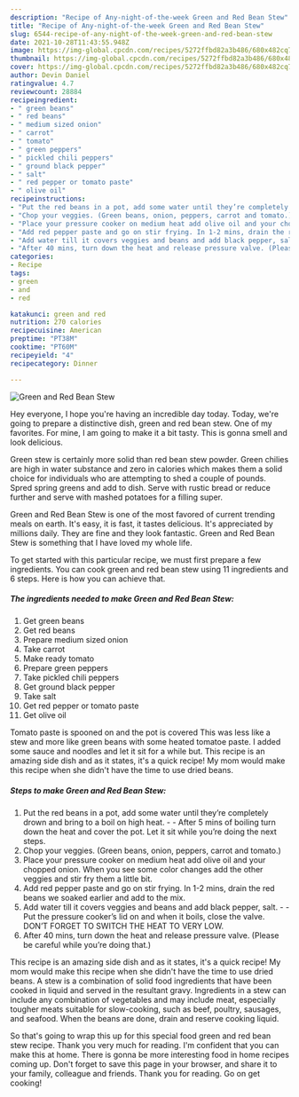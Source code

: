 ```yaml
---
description: "Recipe of Any-night-of-the-week Green and Red Bean Stew"
title: "Recipe of Any-night-of-the-week Green and Red Bean Stew"
slug: 6544-recipe-of-any-night-of-the-week-green-and-red-bean-stew
date: 2021-10-28T11:43:55.948Z
image: https://img-global.cpcdn.com/recipes/5272ffbd82a3b486/680x482cq70/green-and-red-bean-stew-recipe-main-photo.jpg
thumbnail: https://img-global.cpcdn.com/recipes/5272ffbd82a3b486/680x482cq70/green-and-red-bean-stew-recipe-main-photo.jpg
cover: https://img-global.cpcdn.com/recipes/5272ffbd82a3b486/680x482cq70/green-and-red-bean-stew-recipe-main-photo.jpg
author: Devin Daniel
ratingvalue: 4.7
reviewcount: 28884
recipeingredient:
- " green beans"
- " red beans"
- " medium sized onion"
- " carrot"
- " tomato"
- " green peppers"
- " pickled chili peppers"
- " ground black pepper"
- " salt"
- " red pepper or tomato paste"
- " olive oil"
recipeinstructions:
- "Put the red beans in a pot, add some water until they’re completely drown and bring to a boil on high heat.  After 5 mins of boiling turn down the heat and cover the pot. Let it sit while you’re doing the next steps."
- "Chop your veggies. (Green beans, onion, peppers, carrot and tomato.)"
- "Place your pressure cooker on medium heat add olive oil and your chopped onion. When you see some color changes add the other veggies and stir fry them a little bit."
- "Add red pepper paste and go on stir frying. In 1-2 mins, drain the red beans we soaked earlier and add to the mix."
- "Add water till it covers veggies and beans and add black pepper, salt.   Put the pressure cooker’s lid on and when it boils, close the valve. DON’T FORGET TO SWITCH THE HEAT TO VERY LOW."
- "After 40 mins, turn down the heat and release pressure valve. (Please be careful while you’re doing that.)"
categories:
- Recipe
tags:
- green
- and
- red

katakunci: green and red 
nutrition: 270 calories
recipecuisine: American
preptime: "PT38M"
cooktime: "PT60M"
recipeyield: "4"
recipecategory: Dinner

---
```



![Green and Red Bean Stew](https://img-global.cpcdn.com/recipes/5272ffbd82a3b486/680x482cq70/green-and-red-bean-stew-recipe-main-photo.jpg)

Hey everyone, I hope you're having an incredible day today. Today, we're going to prepare a distinctive dish, green and red bean stew. One of my favorites. For mine, I am going to make it a bit tasty. This is gonna smell and look delicious.

Green stew is certainly more solid than red bean stew powder. Green chilies are high in water substance and zero in calories which makes them a solid choice for individuals who are attempting to shed a couple of pounds. Spred spring greens and add to dish. Serve with rustic bread or reduce further and serve with mashed potatoes for a filling super.

Green and Red Bean Stew is one of the most favored of current trending meals on earth. It's easy, it is fast, it tastes delicious. It's appreciated by millions daily. They are fine and they look fantastic. Green and Red Bean Stew is something that I have loved my whole life.


To get started with this particular recipe, we must first prepare a few ingredients. You can cook green and red bean stew using 11 ingredients and 6 steps. Here is how you can achieve that.

<!--inarticleads1-->

##### The ingredients needed to make Green and Red Bean Stew:

1. Get  green beans
1. Get  red beans
1. Prepare  medium sized onion
1. Take  carrot
1. Make ready  tomato
1. Prepare  green peppers
1. Take  pickled chili peppers
1. Get  ground black pepper
1. Take  salt
1. Get  red pepper or tomato paste
1. Get  olive oil


Tomato paste is spooned on and the pot is covered This was less like a stew and more like green beans with some heated tomatoe paste. I added some sauce and noodles and let it sit for a while but. This recipe is an amazing side dish and as it states, it&#39;s a quick recipe! My mom would make this recipe when she didn&#39;t have the time to use dried beans. 

<!--inarticleads2-->

##### Steps to make Green and Red Bean Stew:

1. Put the red beans in a pot, add some water until they’re completely drown and bring to a boil on high heat. -  - After 5 mins of boiling turn down the heat and cover the pot. Let it sit while you’re doing the next steps.
1. Chop your veggies. (Green beans, onion, peppers, carrot and tomato.)
1. Place your pressure cooker on medium heat add olive oil and your chopped onion. When you see some color changes add the other veggies and stir fry them a little bit.
1. Add red pepper paste and go on stir frying. In 1-2 mins, drain the red beans we soaked earlier and add to the mix.
1. Add water till it covers veggies and beans and add black pepper, salt.  -  - Put the pressure cooker’s lid on and when it boils, close the valve. DON’T FORGET TO SWITCH THE HEAT TO VERY LOW.
1. After 40 mins, turn down the heat and release pressure valve. (Please be careful while you’re doing that.)


This recipe is an amazing side dish and as it states, it&#39;s a quick recipe! My mom would make this recipe when she didn&#39;t have the time to use dried beans. A stew is a combination of solid food ingredients that have been cooked in liquid and served in the resultant gravy. Ingredients in a stew can include any combination of vegetables and may include meat, especially tougher meats suitable for slow-cooking, such as beef, poultry, sausages, and seafood. When the beans are done, drain and reserve cooking liquid. 

So that's going to wrap this up for this special food green and red bean stew recipe. Thank you very much for reading. I'm confident that you can make this at home. There is gonna be more interesting food in home recipes coming up. Don't forget to save this page in your browser, and share it to your family, colleague and friends. Thank you for reading. Go on get cooking!
